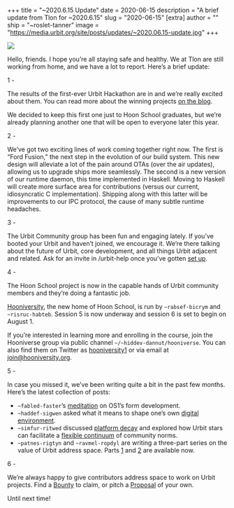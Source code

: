 +++
title = "~2020.6.15 Update"
date = 2020-06-15
description = "A brief update from Tlon for ~2020.6.15"
slug = "2020-06-15"
[extra]
author = ""
ship = "~roslet-tanner"
image = "https://media.urbit.org/site/posts/updates/~2020.06.15-update.jpg"
+++

![](https://media.urbit.org/site/posts/updates/~2020.06.15-update.jpg)

Hello, friends. I hope you’re all staying safe and healthy. We at Tlon are still working from home, and we have a lot to report. Here’s a brief update:

1 - 

The results of the first-ever Urbit Hackathon are in and we’re really excited about them. You can read more about the winning projects [on the blog](https://urbit.org/blog/hackathon-results/).

We decided to keep this first one just to Hoon School graduates, but we’re already planning another one that will be open to everyone later this year.
 
 
2 -
 
We’ve got two exciting lines of work coming together right now. The first is “Ford Fusion,” the next step in the evolution of our build system. This new design will alleviate a lot of the pain around OTAs (over the air updates), allowing us to upgrade ships more seamlessly. The second is a new version of our runtime daemon, this time implemented in Haskell. Moving to Haskell will create more surface area for contributions (versus our current, idiosyncratic C implementation). Shipping along with this latter will be improvements to our IPC protocol, the cause of many subtle runtime headaches.
 
 
3 - 
 
The Urbit Community group has been fun and engaging lately. If you’ve booted your Urbit and haven’t joined, we encourage it. We’re there talking about the future of Urbit, core development, and all things Urbit adjacent and related. Ask for an invite in /urbit-help once you’ve gotten [set up](https://urbit.org/using/install).
 
 
4 - 
 
The Hoon School project is now in the capable hands of Urbit community members and they’re doing a fantastic job.
 
[Hooniversity](https://hooniversity.org/), the new home of Hoon School, is run by `~rabsef-bicrym` and `~risruc-habteb`. Session 5 is now underway and session 6 is set to begin on August 1. 
 
If you’re interested in learning more and enrolling in the course, join the Hooniverse group via public channel `~/~hiddev-dannut/hooniverse`. You can also find them on Twitter as [hooniversity1](https://twitter.com/hooniversity1) or via email at join@hooniversity.org. 
 
 
5 - 

In case you missed it, we’ve been writing quite a bit in the past few months. Here’s the latest collection of posts:

- `~fabled-faster`’s [meditation](https://urbit.org/blog/infrastructural/) on OS1’s form development.
- `~haddef-sigwen` asked what it means to shape one’s own [digital environment](https://urbit.org/blog/tools-of-our-own/).
- `~simfur-ritwed` discussed [platform decay](https://urbit.org/blog/platform-decay/) and explored how Urbit stars can facilitate a [flexible continuum](https://urbit.org/blog/the-missing-middle/) of community norms.
- `~patnes-rigtyn` and `~ravmel-ropdyl` are writing a three-part series on the value of Urbit address space. Parts [1](https://urbit.org/blog/value-of-address-space-pt1/) and [2](https://urbit.org/blog/value-of-address-space-pt2/) are available now.


6 - 

We’re always happy to give contributors address space to work on Urbit projects. Find a [Bounty](https://grants.urbit.org/bounties) to claim, or pitch a [Proposal](https://grants.urbit.org/proposals) of your own. 
 
 
Until next time!
